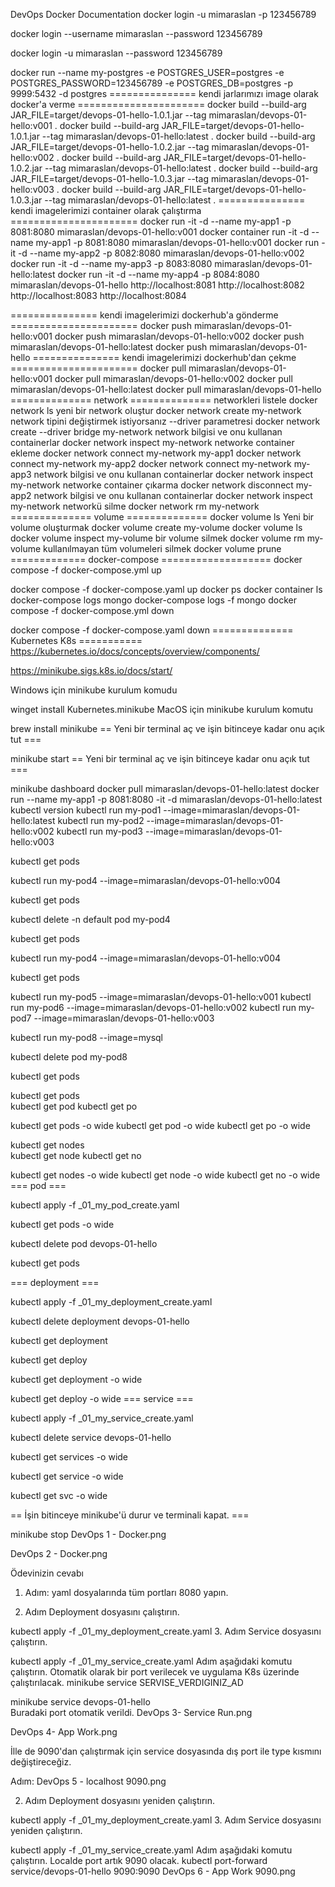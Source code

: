 DevOps
Docker Documentation
docker login -u           mimaraslan    -p          123456789

docker login --username   mimaraslan    --password  123456789

docker login -u           mimaraslan    --password  123456789

docker run    --name   my-postgres   -e POSTGRES_USER=postgres    -e POSTGRES_PASSWORD=123456789   -e POSTGRES_DB=postgres  -p 9999:5432    -d postgres
=============== kendi jarlarımızı image olarak docker'a verme ======================
docker build    --build-arg   JAR_FILE=target/devops-01-hello-1.0.1.jar      --tag mimaraslan/devops-01-hello:v001   .
docker build    --build-arg   JAR_FILE=target/devops-01-hello-1.0.1.jar      --tag mimaraslan/devops-01-hello:latest   .
docker build    --build-arg   JAR_FILE=target/devops-01-hello-1.0.2.jar      --tag mimaraslan/devops-01-hello:v002   .
docker build    --build-arg   JAR_FILE=target/devops-01-hello-1.0.2.jar      --tag mimaraslan/devops-01-hello:latest   .
docker build    --build-arg   JAR_FILE=target/devops-01-hello-1.0.3.jar      --tag mimaraslan/devops-01-hello:v003   .
docker build    --build-arg   JAR_FILE=target/devops-01-hello-1.0.3.jar      --tag mimaraslan/devops-01-hello:latest   .
=============== kendi imagelerimizi container olarak çalıştırma ======================
docker           run       -it     -d           --name my-app1         -p 8081:8080                      mimaraslan/devops-01-hello:v001
docker container run       -it     -d           --name my-app1         -p 8081:8080                      mimaraslan/devops-01-hello:v001
docker  run       -it     -d           --name my-app2         -p 8082:8080                      mimaraslan/devops-01-hello:v002
docker  run       -it     -d           --name my-app3         -p 8083:8080                      mimaraslan/devops-01-hello:latest
docker  run       -it     -d           --name my-app4         -p 8084:8080                      mimaraslan/devops-01-hello
http://localhost:8081
http://localhost:8082
http://localhost:8083
http://localhost:8084

=============== kendi imagelerimizi dockerhub'a gönderme ======================
docker push mimaraslan/devops-01-hello:v001
docker push mimaraslan/devops-01-hello:v002
docker push mimaraslan/devops-01-hello:latest
docker push mimaraslan/devops-01-hello
=============== kendi imagelerimizi dockerhub'dan çekme ======================
docker pull mimaraslan/devops-01-hello:v001
docker pull mimaraslan/devops-01-hello:v002
docker pull mimaraslan/devops-01-hello:latest
docker pull mimaraslan/devops-01-hello
============== network ==============
networkleri listele
docker network ls
yeni bir network oluştur
docker network create my-network
network tipini değiştirmek istiyorsanız --driver parametresi
docker network create --driver bridge my-network
network bilgisi ve onu kullanan containerlar
docker network inspect my-network
networke container ekleme
docker network connect my-network my-app1
docker network connect my-network my-app2
docker network connect my-network my-app3
network bilgisi ve onu kullanan containerlar
docker network inspect my-network
networke container çıkarma
docker network disconnect my-app2
network bilgisi ve onu kullanan containerlar
docker network inspect my-network
networkü silme
docker network rm my-network
============== volume ==============
docker volume ls
Yeni bir volume oluşturmak
docker volume create my-volume
docker volume ls
docker volume inspect my-volume
bir volume silmek
docker volume rm my-volume
kullanılmayan tüm volumeleri silmek
docker volume prune
============= docker-compose ===================
docker compose -f docker-compose.yml up

docker compose -f docker-compose.yaml up
docker ps
docker container ls
docker-compose logs mongo
docker-compose logs -f  mongo
docker compose -f docker-compose.yml down

docker compose -f docker-compose.yaml down
============== Kubernetes K8s ===========
https://kubernetes.io/docs/concepts/overview/components/

https://minikube.sigs.k8s.io/docs/start/

Windows için minikube kurulum komudu

winget install Kubernetes.minikube
MacOS için minikube kurulum komutu

brew install minikube
== Yeni bir terminal aç ve işin bitinceye kadar onu açık tut ===

minikube start
== Yeni bir terminal aç ve işin bitinceye kadar onu açık tut ===

minikube dashboard
docker pull   mimaraslan/devops-01-hello:latest
docker  run     --name my-app1     -p 8081:8080    -it   -d       mimaraslan/devops-01-hello:latest
kubectl version
kubectl run    my-pod1    --image=mimaraslan/devops-01-hello:latest
kubectl run    my-pod2    --image=mimaraslan/devops-01-hello:v002
kubectl run    my-pod3    --image=mimaraslan/devops-01-hello:v003

kubectl get pods


kubectl run    my-pod4    --image=mimaraslan/devops-01-hello:v004

kubectl get pods


kubectl delete -n default pod my-pod4

kubectl get pods



kubectl run    my-pod4    --image=mimaraslan/devops-01-hello:v004

kubectl get pods



kubectl run    my-pod5    --image=mimaraslan/devops-01-hello:v001
kubectl run    my-pod6    --image=mimaraslan/devops-01-hello:v002
kubectl run    my-pod7    --image=mimaraslan/devops-01-hello:v003





kubectl run    my-pod8    --image=mysql

kubectl delete pod my-pod8

kubectl get pods


kubectl get pods   
kubectl get pod
kubectl get po

kubectl get pods   -o wide
kubectl get pod   -o wide
kubectl get po   -o wide




kubectl get nodes   
kubectl get node
kubectl get no

kubectl get nodes   -o wide
kubectl get node   -o wide
kubectl get no   -o wide
=== pod ===


kubectl apply -f    _01_my_pod_create.yaml

kubectl get pods  -o wide

kubectl delete pod    devops-01-hello

kubectl get pods

=== deployment ===

kubectl apply -f   _01_my_deployment_create.yaml

kubectl delete deployment devops-01-hello


kubectl get deployment

kubectl get deploy

kubectl get deployment  -o wide

kubectl get deploy  -o wide
=== service ===


kubectl apply -f   _01_my_service_create.yaml

kubectl delete service devops-01-hello


kubectl get services  -o wide

kubectl get service  -o wide

kubectl get svc  -o wide

== İşin bitinceye minikube'ü durur ve terminali kapat. ===

minikube stop
DevOps 1 - Docker.png

DevOps 2 - Docker.png

Ödevinizin cevabı
1. Adım:
yaml dosyalarında tüm portları 8080 yapın.

2. Adım
Deployment dosyasını çalıştırın.

kubectl apply -f   _01_my_deployment_create.yaml
3. Adım
Service dosyasını çalıştırın.

kubectl apply -f   _01_my_service_create.yaml
Adım aşağıdaki komutu çalıştırın. Otomatik olarak bir port verilecek ve uygulama K8s üzerinde çalıştırılacak.
minikube service SERVISE_VERDIGINIZ_AD

minikube service    devops-01-hello     
Buradaki port otomatik verildi. DevOps 3- Service Run.png

DevOps 4- App Work.png

İlle de 9090'dan çalıştırmak için service dosyasında dış port ile type kısmını değiştireceğiz.

Adım:
DevOps 5 - localhost 9090.png

2. Adım
Deployment dosyasını yeniden çalıştırın.

kubectl apply -f   _01_my_deployment_create.yaml
3. Adım
Service dosyasını yeniden çalıştırın.

kubectl apply -f   _01_my_service_create.yaml
Adım aşağıdaki komutu çalıştırın. Localde port artık 9090 olacak.
kubectl port-forward service/devops-01-hello 9090:9090 
DevOps 6 - App Work 9090.png